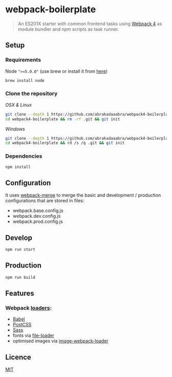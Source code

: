 # webpack-boilerplate

> An ES201X starter with common frontend tasks using [Webpack 4](https://webpack.js.org/) as module bundler and npm scripts as task runner.

## Setup
### Requirements

Node `">=5.0.0"` (use brew or install it from [here](http://nodejs.org/download/))

```bash
brew install node
```

### Clone the repository

*OSX & Linux*

```bash
git clone --depth 1 https://github.com/abrakadaaabra/webpack4-boilerplate.git && 
cd webpack4-boilerplate && rm -rf .git && git init
```

*Windows*

```bash
git clone --depth 1 https://github.com/abrakadaaabra/webpack4-boilerplate.git &&
cd webpack4-boilerplate && rd /s /q .git && git init
```

### Dependencies

```bash
npm install
```

## Configuration
It uses [webpack-merge](https://github.com/survivejs/webpack-merge) to merge the basic and development / production configurations that are stored in files:
* webpack.base.config.js
* webpack.dev.config.js
* webpack.prod.config.js


## Develop

```bash
npm run start
```

## Production

```bash
npm run build
```

## Features

### Webpack [loaders](https://webpack.js.org/loaders/):

* [Babel](https://babeljs.io/)
* [PostCSS](https://github.com/postcss/postcss)
* [Sass](http://sass-lang.com/)
* fonts via [file-loader](https://github.com/webpack-contrib/file-loader)
* optimised images via [image-webpack-loader](https://github.com/tcoopman/image-webpack-loader)

## Licence

[MIT](https://opensource.org/licenses/MIT) 
